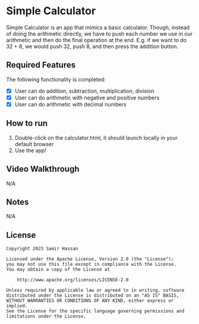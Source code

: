 # Simple Calculator

Simple Calculator is an app that mimics a basic calculator. Though, instead of doing the arithmetic directly, we have to push each number we use in our arithmetic and then do the final operation at the end. E.g. if we want to do 32 + 8, we would push 32, push 8, and then press the addition button. 

## Required Features

The following functionality is completed:

- [X] User can do addition, subtraction, multiplication, division
- [X] User can do arithmetic with negative and positive numbers
- [X] User can do arithmetic with decimal numbers

## How to run

1. Double-click on the calculator.html, it should launch locally in your default browser
2. Use the app!

## Video Walkthrough

N/A

## Notes

N/A

## License

    Copyright 2023 Samir Hassan

    Licensed under the Apache License, Version 2.0 (the "License");
    you may not use this file except in compliance with the License.
    You may obtain a copy of the License at

        http://www.apache.org/licenses/LICENSE-2.0

    Unless required by applicable law or agreed to in writing, software
    distributed under the License is distributed on an "AS IS" BASIS,
    WITHOUT WARRANTIES OR CONDITIONS OF ANY KIND, either express or implied.
    See the License for the specific language governing permissions and
    limitations under the License.

